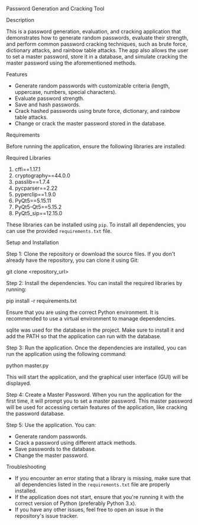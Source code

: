 Password Generation and Cracking Tool

Description

This is a password generation, evaluation, and cracking application that demonstrates how to generate random passwords, evaluate their strength, and perform common password cracking techniques, such as brute force, dictionary attacks, and rainbow table attacks. The app also allows the user to set a master password, store it in a database, and simulate cracking the master password using the aforementioned methods.

Features
- Generate random passwords with customizable criteria (length, uppercase, numbers, special characters).
- Evaluate password strength.
- Save and hash passwords.
- Crack hashed passwords using brute force, dictionary, and rainbow table attacks.
- Change or crack the master password stored in the database.

Requirements

Before running the application, ensure the following libraries are installed:

Required Libraries

1. cffi==1.17.1
2. cryptography==44.0.0
3. passlib==1.7.4
4. pycparser==2.22
5. pyperclip==1.9.0
6. PyQt5==5.15.11
7. PyQt5-Qt5==5.15.2
8. PyQt5_sip==12.15.0

These libraries can be installed using `pip`. To install all dependencies, you can use the provided `requirements.txt` file.

Setup and Installation

Step 1: Clone the repository or download the source files.
If you don't already have the repository, you can clone it using Git:

git clone <repository_url>


Step 2: Install the dependencies.
You can install the required libraries by running:

pip install -r requirements.txt

Ensure that you are using the correct Python environment. It is recommended to use a virtual environment to manage dependencies.

sqlite was used for the database in the project. Make sure to install it and add the PATH so that the application can run with the database. 

Step 3: Run the application.
Once the dependencies are installed, you can run the application using the following command:

python master.py

This will start the application, and the graphical user interface (GUI) will be displayed.

Step 4: Create a Master Password.
When you run the application for the first time, it will prompt you to set a master password. This master password will be used for accessing certain features of the application, like cracking the password database.

Step 5: Use the application.
You can:
- Generate random passwords.
- Crack a password using different attack methods.
- Save passwords to the database.
- Change the master password.

Troubleshooting
- If you encounter an error stating that a library is missing, make sure that all dependencies listed in the `requirements.txt` file are properly installed.
- If the application does not start, ensure that you're running it with the correct version of Python (preferably Python 3.x).
- If you have any other issues, feel free to open an issue in the repository's issue tracker.
